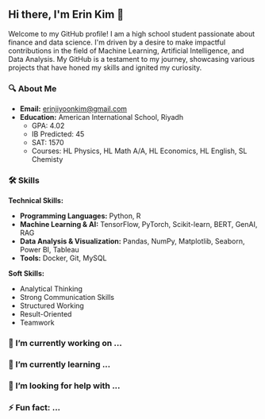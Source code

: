 ## Hi there, I'm Erin Kim 👋
Welcome to my GitHub profile! I am a high school student passionate about finance and data science. I'm driven by a desire to make impactful contributions in the field of Machine Learning, Artificial Intelligence, and Data Analysis. My GitHub is a testament to my journey, showcasing various projects that have honed my skills and ignited my curiosity.

### 🔍 About Me
* **Email:** erinjiyoonkim@gmail.com
* **Education:** American International School, Riyadh
  * GPA: 4.02
  * IB Predicted: 45
  * SAT: 1570
  * Courses: HL Physics, HL Math A/A, HL Economics, HL English, SL Chemisty

### 🛠️ Skills
**Technical Skills:**
* **Programming Languages:** Python, R
* **Machine Learning & AI:** TensorFlow, PyTorch, Scikit-learn, BERT, GenAI, RAG
* **Data Analysis & Visualization:** Pandas, NumPy, Matplotlib, Seaborn, Power BI, Tableau
* **Tools:** Docker, Git, MySQL

**Soft Skills:**
* Analytical Thinking
* Strong Communication Skills
* Structured Working
* Result-Oriented
* Teamwork

### 🔭 I’m currently working on ...
### 🌱 I’m currently learning ...
### 🤔 I’m looking for help with ...
### ⚡ Fun fact: ...
